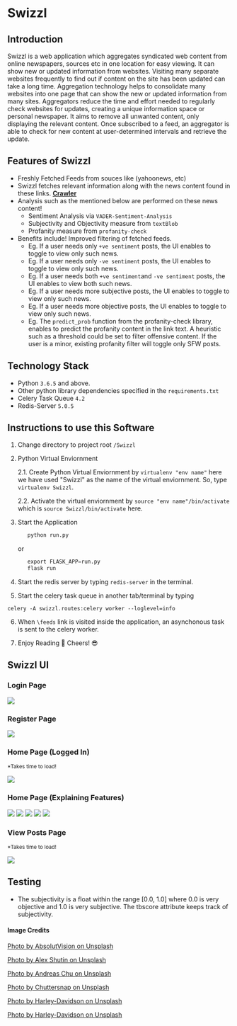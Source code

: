 # Swizzl

## Introduction

Swizzl is a web application which aggregates syndicated web content from online newspapers, sources etc in one location for easy viewing. It can show new or updated information from websites. Visiting many separate websites frequently to find out if content on the site has been updated can take a long time. Aggregation technology helps to consolidate many websites into one page that can show the new or updated information from many sites. Aggregators reduce the time and effort needed to regularly check websites for updates, creating a unique information space or personal newspaper. It aims to remove all unwanted content, only displaying the relevant content. Once subscribed to a feed, an aggregator is able to check for new content at user-determined intervals and retrieve the update.

## Features of Swizzl

* Freshly Fetched Feeds from souces like (yahoonews, etc)
* Swizzl fetches relevant information along with the news content found in these links. [**Crawler**](https://github.com/JaganKaartik/Swizzl/blob/master/swizzl/services/newsfetch.py)
* Analysis such as the mentioned below are performed on these news content! 
    * Sentiment Analysis via ```VADER-Sentiment-Analysis```
    * Subjectivity and Objectivity measure from ```textBlob```
    * Profanity measure from ```profanity-check```
* Benefits include! Improved filtering of fetched feeds.
    * Eg. If a user needs only  ```+ve sentiment``` posts, the UI enables to toggle to view only such news.
    * Eg. If a user needs only  ```-ve sentiment``` posts, the UI enables to toggle to view only such news.
    * Eg. If a user needs both ```+ve sentiment```and ```-ve sentiment``` posts, the UI enables to view both such news.
    * Eg. If a user needs more subjective posts, the UI enables to toggle to view only such news.
    * Eg. If a user needs more objective posts, the UI enables to toggle to view only such news.
    * Eg. The ```predict_prob``` function from the profanity-check library, enables to predict the profanity content in the link text. A heuristic such as a threshold could be set to filter offensive content. If the user is a minor, existing profanity filter will toggle only SFW posts.
    
## Technology Stack

* Python ```3.6.5``` and above.
* Other python library dependencies specified in the ```requirements.txt```
* Celery Task Queue ```4.2```
* Redis-Server ```5.0.5```

## Instructions to use this Software

1. Change directory to project root ```/Swizzl```

2. Python Virtual Enviornment

    2.1. Create Python Virtual Enviornment by ```virtualenv "env name"``` here we have used "Swizzl" as the name of the virtual enviornment. So, type  ```virtualenv Swizzl```.
    
    2.2. Activate the virtual enviornment by ```source "env name"/bin/activate``` which is ```source Swizzl/bin/activate``` here. 

3. Start the Application

    ```python
       python run.py
    ``` 
   or  
    ```python
       export FLASK_APP=run.py
       flask run
    ```
4. Start the redis server by typing  ```redis-server``` in the terminal.

5. Start the celery task queue in another tab/terminal by typing
```
celery -A swizzl.routes:celery worker --loglevel=info
``` 
6. When ```\feeds``` link is visited inside the application, an asynchonous task is sent to the celery worker. 

7. Enjoy Reading :book: Cheers! :sunglasses:


## Swizzl UI 

### Login Page

![](https://github.com/JaganKaartik/Swizzl/blob/master/Documentation/Images/login.png)

### Register Page

![](https://github.com/JaganKaartik/Swizzl/blob/master/Documentation/Images/register.png)

### Home Page (Logged In) 
<small>*Takes time to load!</small>

![](https://github.com/JaganKaartik/Swizzl/blob/master/Documentation/Images/homePage.gif)

### Home Page (Explaining Features)

![](https://github.com/JaganKaartik/Swizzl/blob/master/Documentation/Images/f1.png)
![](https://github.com/JaganKaartik/Swizzl/blob/master/Documentation/Images/f2.png)
![](https://github.com/JaganKaartik/Swizzl/blob/master/Documentation/Images/f3.png)
![](https://github.com/JaganKaartik/Swizzl/blob/master/Documentation/Images/f4.png)
![](https://github.com/JaganKaartik/Swizzl/blob/master/Documentation/Images/f5.png)

### View Posts Page
<small>*Takes time to load!</small>

![](https://github.com/JaganKaartik/Swizzl/blob/master/Documentation/Images/feedsPage.gif)


## Testing

* The subjectivity is a float within the range [0.0, 1.0] where 0.0 is very objective and 1.0 is very subjective. The tbscore attribute keeps track of subjectivity.


#### Image Credits

[Photo by AbsolutVision on Unsplash](https://unsplash.com/photos/WYd_PkCa1BY)

[Photo by Alex Shutin on Unsplash](https://unsplash.com/photos/kKvQJ6rK6S4)

[Photo by Andreas Chu on Unsplash](https://unsplash.com/photos/YodH2WzN6YU)

[Photo by Chuttersnap on Unsplash](https://unsplash.com/photos/aku7Zlj_x_o)

[Photo by Harley-Davidson on Unsplash](https://unsplash.com/photos/56R8TzG7Lzc)

[Photo by Harley-Davidson on Unsplash](https://unsplash.com/photos/bs1eqd6zSiU)

